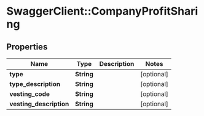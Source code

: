# SwaggerClient::CompanyProfitSharing

## Properties
Name | Type | Description | Notes
------------ | ------------- | ------------- | -------------
**type** | **String** |  | [optional] 
**type_description** | **String** |  | [optional] 
**vesting_code** | **String** |  | [optional] 
**vesting_description** | **String** |  | [optional] 


